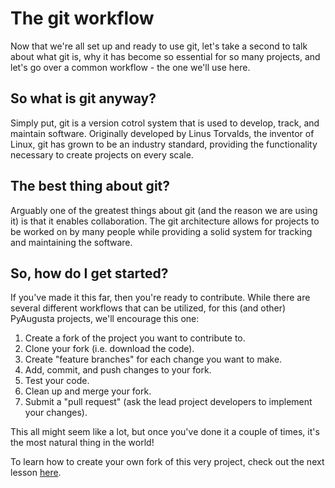 # The git workflow

Now that we're all set up and ready to use git, let's take a second to talk about what git is, why it has become so essential for so many projects, and let's go over a common workflow - the one we'll use here.

## So what is git anyway?
Simply put, git is a version cotrol system that is used to develop, track, and maintain software. Originally developed by Linus Torvalds, the inventor of Linux, git has grown to be an industry standard, providing the functionality necessary to create projects on every scale.

## The best thing about git?
Arguably one of the greatest things about git (and the reason we are using it) is that it enables collaboration. The git architecture allows for projects to be worked on by many people while providing a solid system for tracking and maintaining the software. 

## So, how do I get started?
If you've made it this far, then you're ready to contribute. While there are several different workflows that can be utilized, for this (and other) PyAugusta projects, we'll encourage this one:

1. Create a fork of the project you want to contribute to.
2. Clone your fork (i.e. download the code).
3. Create "feature branches" for each change you want to make.
4. Add, commit, and push changes to your fork.
5. Test your code.
6. Clean up and merge your fork.
7. Submit a "pull request" (ask the lead project developers to implement your changes).

This all might seem like a lot, but once you've done it a couple of times, it's the most natural thing in the world!

To learn how to create your own fork of this very project, check out the next lesson [here](5-fork-a-repo.md).
